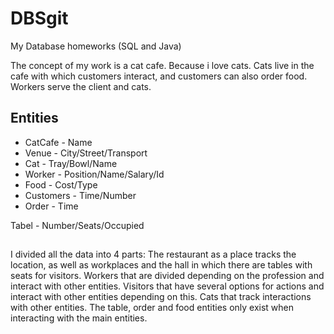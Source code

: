 # DBSgit
My Database homeworks (SQL and Java)

The concept of my work is a cat cafe. Because i love cats.
Cats live in the cafe with which customers interact, and customers can also order food.
Workers serve the client and cats.

## Entities

- CatCafe - Name
- Venue - City/Street/Transport
- Cat - Tray/Bowl/Name
- Worker - Position/Name/Salary/Id
- Food - Cost/Type
- Customers - Time/Number
- Order - Time

Tabel - Number/Seats/Occupied
##
I divided all the data into 4 parts:
The restaurant as a place tracks the location, as well as workplaces and the hall in which there are
tables with seats for visitors.
Workers that are divided depending on the profession and interact with other entities.
Visitors that have several options for actions and interact with other entities depending on this.
Cats that track interactions with other entities.
The table, order and food entities only exist when interacting with the main entities.

